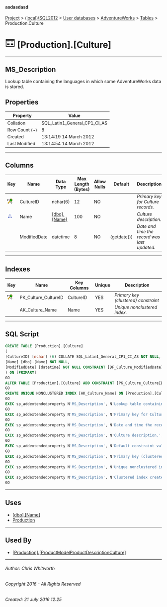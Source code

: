 #### asdasdasd

[Project](../../../../index.md) > [(local)\\SQL2012](../../../index.md) > [User databases](../../index.md) > [AdventureWorks](../index.md) > [Tables](Tables.md) > Production.Culture

# ![Tables](../../../../Images/Table32.png) [Production].[Culture]

---

## <a name="#description"></a>MS_Description

Lookup table containing the languages in which some AdventureWorks data is stored.

## <a name="#properties"></a>Properties

| Property | Value |
|---|---|
| Collation | SQL_Latin1_General_CP1_CI_AS |
| Row Count (~) | 8 |
| Created | 13:14:19 14 March 2012 |
| Last Modified | 13:14:54 14 March 2012 |


---

## <a name="#columns"></a>Columns

| Key | Name | Data Type | Max Length (Bytes) | Allow Nulls | Default | Description |
|---|---|---|---|---|---|---|
| [![Cluster Primary Key PK_Culture_CultureID: CultureID](../../../../Images/pkcluster.png)](#indexes) | CultureID | nchar(6) | 12 | NO |  | _Primary key for Culture records._ |
| [![Indexes AK_Culture_Name](../../../../Images/Index.png)](#indexes) | Name | [[dbo].[Name]](../Programmability/Types/User-Defined_Data_Types/Name.md) | 100 | NO |  | _Culture description._ |
|  | ModifiedDate | datetime | 8 | NO | (getdate()) | _Date and time the record was last updated._ |


---

## <a name="#indexes"></a>Indexes

| Key | Name | Key Columns | Unique | Description |
|---|---|---|---|---|
| [![Cluster Primary Key PK_Culture_CultureID: CultureID](../../../../Images/pkcluster.png)](#indexes) | PK_Culture_CultureID | CultureID | YES | _Primary key (clustered) constraint_ |
|  | AK_Culture_Name | Name | YES | _Unique nonclustered index._ |


---

## <a name="#sqlscript"></a>SQL Script

```sql
CREATE TABLE [Production].[Culture]
(
[CultureID] [nchar] (6) COLLATE SQL_Latin1_General_CP1_CI_AS NOT NULL,
[Name] [dbo].[Name] NOT NULL,
[ModifiedDate] [datetime] NOT NULL CONSTRAINT [DF_Culture_ModifiedDate] DEFAULT (getdate())
) ON [PRIMARY]
GO
ALTER TABLE [Production].[Culture] ADD CONSTRAINT [PK_Culture_CultureID] PRIMARY KEY CLUSTERED  ([CultureID]) ON [PRIMARY]
GO
CREATE UNIQUE NONCLUSTERED INDEX [AK_Culture_Name] ON [Production].[Culture] ([Name]) ON [PRIMARY]
GO
EXEC sp_addextendedproperty N'MS_Description', N'Lookup table containing the languages in which some AdventureWorks data is stored.', 'SCHEMA', N'Production', 'TABLE', N'Culture', NULL, NULL
GO
EXEC sp_addextendedproperty N'MS_Description', N'Primary key for Culture records.', 'SCHEMA', N'Production', 'TABLE', N'Culture', 'COLUMN', N'CultureID'
GO
EXEC sp_addextendedproperty N'MS_Description', N'Date and time the record was last updated.', 'SCHEMA', N'Production', 'TABLE', N'Culture', 'COLUMN', N'ModifiedDate'
GO
EXEC sp_addextendedproperty N'MS_Description', N'Culture description.', 'SCHEMA', N'Production', 'TABLE', N'Culture', 'COLUMN', N'Name'
GO
EXEC sp_addextendedproperty N'MS_Description', N'Default constraint value of GETDATE()', 'SCHEMA', N'Production', 'TABLE', N'Culture', 'CONSTRAINT', N'DF_Culture_ModifiedDate'
GO
EXEC sp_addextendedproperty N'MS_Description', N'Primary key (clustered) constraint', 'SCHEMA', N'Production', 'TABLE', N'Culture', 'CONSTRAINT', N'PK_Culture_CultureID'
GO
EXEC sp_addextendedproperty N'MS_Description', N'Unique nonclustered index.', 'SCHEMA', N'Production', 'TABLE', N'Culture', 'INDEX', N'AK_Culture_Name'
GO
EXEC sp_addextendedproperty N'MS_Description', N'Clustered index created by a primary key constraint.', 'SCHEMA', N'Production', 'TABLE', N'Culture', 'INDEX', N'PK_Culture_CultureID'
GO

```


---

## <a name="#uses"></a>Uses

* [[dbo].[Name]](../Programmability/Types/User-Defined_Data_Types/Name.md)
* [Production](../Security/Schemas/Production.md)


---

## <a name="#usedby"></a>Used By

* [[Production].[ProductModelProductDescriptionCulture]](ProductModelProductDescriptionCulture.md)


---

###### Author:  Chris Whitworth

###### Copyright 2016 - All Rights Reserved

###### Created: 21 July 2016 12:25

